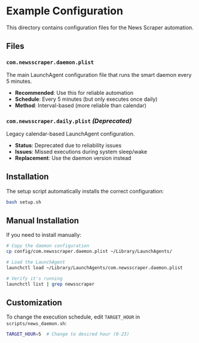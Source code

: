 # Example Configuration

This directory contains configuration files for the News Scraper automation.

## Files

### `com.newsscraper.daemon.plist`
The main LaunchAgent configuration file that runs the smart daemon every 5 minutes.
- **Recommended**: Use this for reliable automation
- **Schedule**: Every 5 minutes (but only executes once daily)
- **Method**: Interval-based (more reliable than calendar)

### `com.newsscraper.daily.plist` *(Deprecated)*
Legacy calendar-based LaunchAgent configuration.
- **Status**: Deprecated due to reliability issues
- **Issues**: Missed executions during system sleep/wake
- **Replacement**: Use the daemon version instead

## Installation

The setup script automatically installs the correct configuration:

```bash
bash setup.sh
```

## Manual Installation

If you need to install manually:

```bash
# Copy the daemon configuration
cp config/com.newsscraper.daemon.plist ~/Library/LaunchAgents/

# Load the LaunchAgent
launchctl load ~/Library/LaunchAgents/com.newsscraper.daemon.plist

# Verify it's running
launchctl list | grep newsscraper
```

## Customization

To change the execution schedule, edit `TARGET_HOUR` in `scripts/news_daemon.sh`:

```bash
TARGET_HOUR=5  # Change to desired hour (0-23)
```

